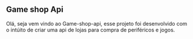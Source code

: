 ## Game shop Api

Olá, seja vem vindo ao Game-shop-api, esse projeto foi desenvolvido com o intúito de criar uma api de lojas para compra de periféricos e jogos.
